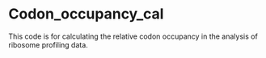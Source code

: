 # Codon_occupancy_cal
This code is for calculating the relative codon occupancy in the analysis of ribosome profiling data. 

